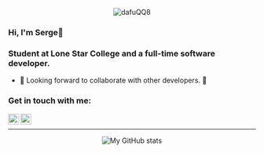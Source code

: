 <p align = "center"> <img src="https://github.com/kagu-tsuchi/kagu-tsuchi/blob/master/luchvhM.gif" alt="dafuQQ8" /></p>

### Hi, I'm Serge👋
### Student at Lone Star College and a full-time software developer.
 - 👯 Looking forward to collaborate with other developers. 👯
### Get in touch with me:

[<img align="left" alt="dafuqq | Telegram" width="22px" src="https://cdn.jsdelivr.net/npm/simple-icons@3.13.0/icons/telegram.svg" />][telegram]
[<img align="left" alt="dafuqq | Instagram" width="22px" src="https://cdn.jsdelivr.net/npm/simple-icons@v3/icons/instagram.svg" />][instagram]

<br />

---

<p align = "center"> <img alt="My GitHub stats" src="https://github-readme-stats.anuraghazra1.vercel.app/api?username=dafuqq8&show_icons=true&include_all_commits=true&theme=tokyonight" alt="Serge github stats" /> </p>

[instagram]: https://instagram.com/dafuqq8
[telegram]: https://t.me/dafuQQ8
